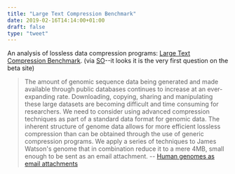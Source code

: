 ```yaml
---
title: "Large Text Compression Benchmark"
date: 2019-02-16T14:14:00+01:00
draft: false
type: "tweet"
---
```


An analysis of lossless data compression programs: [Large Text Compression
Benchmark](http://mattmahoney.net/dc/text.html). (via [SO](https://bioinformatics.stackexchange.com/q/1)--it looks it is the very first question on the beta site)

> The amount of genomic sequence data being generated and made available through
> public databases continues to increase at an ever-expanding rate. Downloading,
> copying, sharing and manipulating these large datasets are becoming difficult
> and time consuming for researchers. We need to consider using advanced
> compression techniques as part of a standard data format for genomic data. The
> inherent structure of genome data allows for more efficient lossless compression
> than can be obtained through the use of generic compression programs. We apply a
> series of techniques to James Watson's genome that in combination reduce it to a
> mere 4MB, small enough to be sent as an email attachment.
> -- [Human genomes as email attachments](https://academic.oup.com/bioinformatics/article/25/2/274/218156)
